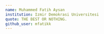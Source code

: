 ```yaml
---
name: Muhammed Fatih Aysan
institution: Izmir Demokrasi Universitesi
quote: THE BEST OR NOTHING.
github_user: mfatikk
---
```

